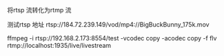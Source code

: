 将rtsp 流转化为rtmp 流

测试rtsp 地址 rtsp://184.72.239.149/vod/mp4://BigBuckBunny_175k.mov


ffmpeg -i rtsp://192.168.2.173:8554/test -vcodec copy -acodec copy -f flv rtmp://localhost:1935/live/livestream
